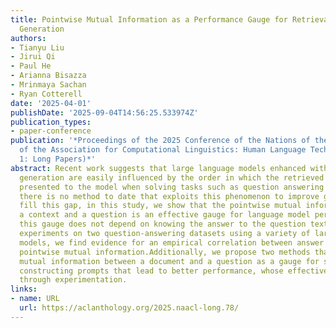 ```yaml
---
title: Pointwise Mutual Information as a Performance Gauge for Retrieval-Augmented
  Generation
authors:
- Tianyu Liu
- Jirui Qi
- Paul He
- Arianna Bisazza
- Mrinmaya Sachan
- Ryan Cotterell
date: '2025-04-01'
publishDate: '2025-09-04T14:56:25.533974Z'
publication_types:
- paper-conference
publication: '*Proceedings of the 2025 Conference of the Nations of the Americas Chapter
  of the Association for Computational Linguistics: Human Language Technologies (Volume
  1: Long Papers)*'
abstract: Recent work suggests that large language models enhanced with retrieval-augmented
  generation are easily influenced by the order in which the retrieved documents are
  presented to the model when solving tasks such as question answering (QA).However,
  there is no method to date that exploits this phenomenon to improve generation.To
  fill this gap, in this study, we show that the pointwise mutual information between
  a context and a question is an effective gauge for language model performance.Importantly,
  this gauge does not depend on knowing the answer to the question textita priori.Through
  experiments on two question-answering datasets using a variety of large language
  models, we find evidence for an empirical correlation between answer accuracy and
  pointwise mutual information.Additionally, we propose two methods that use the pointwise
  mutual information between a document and a question as a gauge for selecting and
  constructing prompts that lead to better performance, whose effectiveness we demonstrate
  through experimentation.
links:
- name: URL
  url: https://aclanthology.org/2025.naacl-long.78/
---
```

